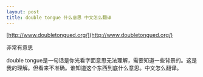 ```yaml
---
layout: post
title: double tongue 什么意思 中文怎么翻译
---
```


[http://www.doubletongued.org/](http://www.doubletongued.org/)

非常有意思

double tongue是一句话是你光看字面意思无法理解，需要知道一些背景的。这是我的理解。但看来不准确。谁知道这个东西到底什么意思。中文怎么翻译。
